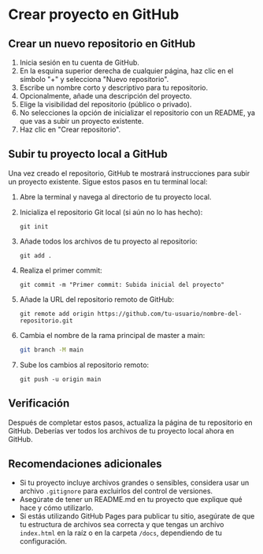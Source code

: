# Crear proyecto en GitHub

## Crear un nuevo repositorio en GitHub

1. Inicia sesión en tu cuenta de GitHub.
2. En la esquina superior derecha de cualquier página, haz clic en el símbolo "+" y selecciona "Nuevo repositorio".
3. Escribe un nombre corto y descriptivo para tu repositorio.
4. Opcionalmente, añade una descripción del proyecto.
5. Elige la visibilidad del repositorio (público o privado).
6. No selecciones la opción de inicializar el repositorio con un README, ya que vas a subir un proyecto existente.
7. Haz clic en "Crear repositorio".

## Subir tu proyecto local a GitHub

Una vez creado el repositorio, GitHub te mostrará instrucciones para subir un proyecto existente. Sigue estos pasos en tu terminal local:

1. Abre la terminal y navega al directorio de tu proyecto local.

2. Inicializa el repositorio Git local (si aún no lo has hecho):
   ```
   git init
   ```

3. Añade todos los archivos de tu proyecto al repositorio:
   ```
   git add .
   ```

4. Realiza el primer commit:
   ```
   git commit -m "Primer commit: Subida inicial del proyecto"
   ```

5. Añade la URL del repositorio remoto de GitHub:
   ```
   git remote add origin https://github.com/tu-usuario/nombre-del-repositorio.git
   ```

6. Cambia el nombre de la rama principal de master a main:

   ```bash
   git branch -M main
   ```


7. Sube los cambios al repositorio remoto:

   ```
   git push -u origin main
   ```

## Verificación

Después de completar estos pasos, actualiza la página de tu repositorio en GitHub. Deberías ver todos los archivos de tu proyecto local ahora en GitHub.

## Recomendaciones adicionales

- Si tu proyecto incluye archivos grandes o sensibles, considera usar un archivo `.gitignore` para excluirlos del control de versiones.
- Asegúrate de tener un README.md en tu proyecto que explique qué hace y cómo utilizarlo.
- Si estás utilizando GitHub Pages para publicar tu sitio, asegúrate de que tu estructura de archivos sea correcta y que tengas un archivo `index.html` en la raíz o en la carpeta `/docs`, dependiendo de tu configuración.
